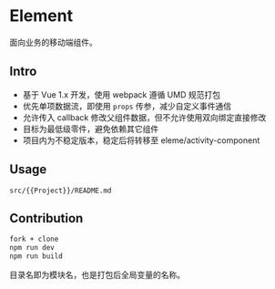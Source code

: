 # Element

面向业务的移动端组件。

## Intro

- 基于 Vue 1.x 开发，使用 webpack 遵循 UMD 规范打包
- 优先单项数据流，即使用 `props` 传参，减少自定义事件通信
- 允许传入 callback 修改父组件数据，但不允许使用双向绑定直接修改
- 目标为最低级零件，避免依赖其它组件
- 项目内为不稳定版本，稳定后将转移至 eleme/activity-component

## Usage

`src/{{Project}}/README.md`

## Contribution

```bash
fork + clone
npm run dev
npm run build
```

目录名即为模块名，也是打包后全局变量的名称。

